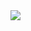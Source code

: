 <img align="center" src="https://github-readme-stats.vercel.app/api/top-langs/?username=opmdev&theme=tokyonight" />
